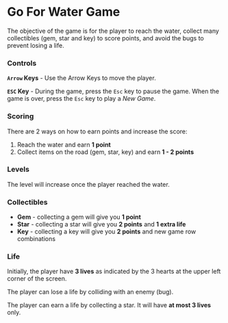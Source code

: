 Go For Water Game
=================

The objective of the game is for the player to reach the water, collect many collectibles (gem, star and key) to score points, and avoid the bugs to prevent losing a life.

### Controls

**`Arrow` Keys** -
Use the Arrow Keys to move the player.

**`ESC` Key** -
During the game, press the `Esc` key to pause the game. When the game is over, press the `Esc` key to play a *New Game*.

### Scoring
There are 2 ways on how to earn points and increase the score:
 1. Reach the water and earn **1 point**
 2. Collect items on the road (gem, star, key) and earn **1 - 2 points**

### Levels
The level will increase once the player reached the water.

### Collectibles
 * **Gem** - collecting a gem will give you **1 point**
 * **Star** - collecting a star will give you **2 points** and **1 extra life**
 * **Key** - collecting a key will give you **2 points** and new game row combinations

### Life
Initially, the player have **3 lives** as indicated by the 3 hearts at the upper left corner of the screen.

The player can lose a life by colliding with an enemy (bug).

The player can earn a life by collecting a star. It will have **at most 3 lives** only.